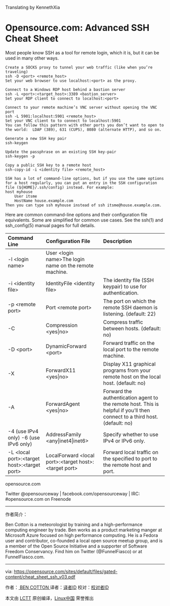 Translating by KennethXia

Opensource.com: Advanced SSH Cheat Sheet
===========================

Most people know SSH as a tool for remote login, which it is, but it can be used in many other ways. 

```
Create a SOCKS proxy to tunnel your web traffic (like when you’re traveling) 
ssh -D <port> <remote_host> 
Set your web browser to use localhost:<port> as the proxy. 

Connect to a Windows RDP host behind a bastion server 
ssh -L <port>:<target_host>:3389 <bastion_server> 
Set your RDP client to connect to localhost:<port> 

Connect to your remote machine’s VNC server without opening the VNC port 
ssh -L 5901:localhost:5901 <remote_host> 
Set your VNC client to to connect to localhost:5901 
You can follow this pattern with other ports you don’t want to open to the world:  LDAP (389), 631 (CUPS), 8080 (alternate HTTP), and so on. 

Generate a new SSH key pair 
ssh-keygen 

Update the passphrase on an existing SSH key-pair 
ssh-keygen -p 

Copy a public SSH key to a remote host 
ssh-copy-id -i <identity file> <remote_host> 

SSH has a lot of command-line options, but if you use the same options for a host regularly, you can put an entry in the SSH configuration file (${HOME}/.ssh/config) instead. For example: 
host myhouse 
    User itsme 
    HostName house.example.com 
Then you can type ssh myhouse instead of ssh itsme@house.example.com. 
```

Here are common command-line options and their configuration file equivalents. Some are simplified for common use cases. See the ssh(1) and ssh_config(5) manual pages for full details.


|Command Line| Configuration File|Description
|:--|:--|:--|
|-l \<login name\>| User \<login name\>The login name on the remote machine. 
|-i \<identity file\> |IdentityFile \<identity file\> |The identity file (SSH keypair) to use for authentication. |
|-p \<remote port\>| Port \<remote port\>|The port on which the remote SSH daemon is listening. (default: 22) |
|-C|Compression \<yes\|no\>|Compress traffic between hosts. (default: no) |
|-D \<port\>|DynamicForward \<port\>|Forward traffic on the local port to the remote machine. |
|-X|ForwardX11 \<yes\|no\>|Display X11 graphical programs from your remote host on the local host. (default: no) |
|-A|ForwardAgent \<yes\|no\>|Forward the authentication agent to the remote host. This is helpful if you’ll then connect to a third host. (default: no) |
|-4  (use IPv4 only)  -6  (use IPv6 only)|AddressFamily \<any\|inet4\|inet6\> |Specify whether to use IPv4 or IPv6 only. |
|-L  \<local port\>:\<target host\>:\<target port\> |LocalForward \<local port\>:\<target host\>:\<target port\> |Forward local traffic on the specified to port to the remote host and port. |

opensource.com

Twitter @opensourceway  |  facebook.com/opensourceway  |  IRC: #opensource.com on Freenode



--------------------------------------------------------------------------------

作者简介：

Ben Cotton is a meteorologist by training and a high-performance computing engineer by trade. Ben works as a product marketing manger at Microsoft Azure focused on high performance computing. He is a Fedora user and contributor, co-founded a local open source meetup group, and is a member of the Open Source Initiative and a supporter of Software Freedom Conservancy. Find him on Twitter (@FunnelFiasco) or at FunnelFiasco.com.

-------------

via: https://opensource.com/sites/default/files/gated-content/cheat_sheet_ssh_v03.pdf

作者：[ BEN COTTON ][a]
译者：[译者ID](https://github.com/译者ID)
校对：[校对者ID](https://github.com/校对者ID)

本文由 [LCTT](https://github.com/LCTT/TranslateProject) 原创编译，[Linux中国](https://linux.cn/) 荣誉推出

[a]:https://opensource.com/users/bcotton
[1]:https://web.kamihq.com/web/upgrade.html
